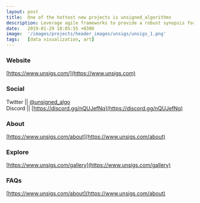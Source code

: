 ```yaml
---
layout: post
title:  One of the hottest new projects is unsigned_algorithms
description: Leverage agile frameworks to provide a robust synopsis for high level overviews. Iterative a...
date:   2019-01-29 18:05:55 +0300
image:  '/images/projects/header_images/unsigs/unsigs_1.png'
tags:   [data visualization, art]
---
```

### Website
[https://www.unsigs.com/](https://www.unsigs.com)

### Social
Twitter || [@unsigned_algo](https://twitter.com/unsigned_algo)  
Discord || [https://discord.gg/nQUJefNq](https://discord.gg/nQUJefNq)

### About
[https://www.unsigs.com/about](https://www.unsigs.com/about)

### Explore
[https://www.unsigs.com/gallery](https://www.unsigs.com/gallery)

### FAQs
[https://www.unsigs.com/about](https://www.unsigs.com/about)